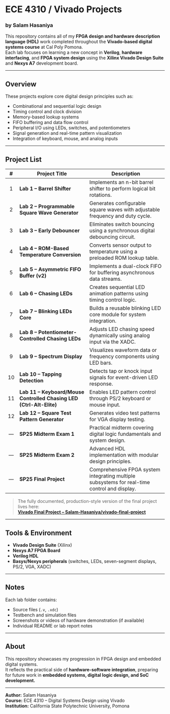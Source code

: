 # ECE 4310 / Vivado Projects  
### by Salam Hasaniya  

This repository contains all of my **FPGA design and hardware description language (HDL)** work completed throughout the **Vivado-based digital systems course** at Cal Poly Pomona.  
Each lab focuses on learning a new concept in **Verilog**, **hardware interfacing**, and **FPGA system design** using the **Xilinx Vivado Design Suite** and **Nexys A7** development board.  

---

## Overview
These projects explore core digital design principles such as:
- Combinational and sequential logic design  
- Timing control and clock division  
- Memory-based lookup systems  
- FIFO buffering and data flow control  
- Peripheral I/O using LEDs, switches, and potentiometers  
- Signal generation and real-time pattern visualization  
- Integration of keyboard, mouse, and analog inputs  

---

## Project List

| # | Project Title | Description |
|:-:|----------------|-------------|
| 1 | **Lab 1 – Barrel Shifter** | Implements an n-bit barrel shifter to perform logical bit rotations. |
| 2 | **Lab 2 – Programmable Square Wave Generator** | Generates configurable square waves with adjustable frequency and duty cycle. |
| 3 | **Lab 3 – Early Debouncer** | Eliminates switch bouncing using a synchronous digital debouncing circuit. |
| 4 | **Lab 4 – ROM-Based Temperature Conversion** | Converts sensor output to temperature using a preloaded ROM lookup table. |
| 5 | **Lab 5 – Asymmetric FIFO Buffer (v2)** | Implements a dual-clock FIFO for buffering asynchronous data streams. |
| 6 | **Lab 6 – Chasing LEDs** | Creates sequential LED animation patterns using timing control logic. |
| 7 | **Lab 7 – Blinking LEDs Core** | Builds a reusable blinking LED core module for system integration. |
| 8 | **Lab 8 – Potentiometer-Controlled Chasing LEDs** | Adjusts LED chasing speed dynamically using analog input via the XADC. |
| 9 | **Lab 9 – Spectrum Display** | Visualizes waveform data or frequency components using LED bars. |
| 10 | **Lab 10 – Tapping Detection** | Detects tap or knock input signals for event-driven LED response. |
| 11 | **Lab 11 – Keyboard/Mouse Controlled Chasing LED (Ctrl-Alt-Elite)** | Enables LED pattern control through PS/2 keyboard or mouse input. |
| 12 | **Lab 12 – Square Test Pattern Generator** | Generates video test patterns for VGA display testing. |
| — | **SP25 Midterm Exam 1** | Practical midterm covering digital logic fundamentals and system design. |
| — | **SP25 Midterm Exam 2** | Advanced HDL implementation with modular design principles. |
| — | **SP25 Final Project** | Comprehensive FPGA system integrating multiple subsystems for real-time control and display. |

> The fully documented, production-style version of the final project lives here:  
> **[Vivado Final Project – Salam-Hasaniya/vivado-final-project](https://github.com/Salam-Hasaniya/vivado-final-project)**


---

## Tools & Environment
- **Vivado Design Suite** (Xilinx)
- **Nexys A7 FPGA Board**
- **Verilog HDL**
- **Basys/Nexys peripherals** (switches, LEDs, seven-segment displays, PS/2, VGA, XADC)

---

## Notes
Each lab folder contains:
- Source files (`.v`, `.xdc`)  
- Testbench and simulation files  
- Screenshots or videos of hardware demonstration (if available)  
- Individual README or lab report notes  

---

## About
This repository showcases my progression in FPGA design and embedded digital systems.  
It reflects the practical side of **hardware-software integration**, preparing for future work in **embedded systems, digital logic design, and SoC development.**

---

**Author:** Salam Hasaniya  
**Course:** ECE 4310 – Digital Systems Design using Vivado  
**Institution:** California State Polytechnic University, Pomona  
